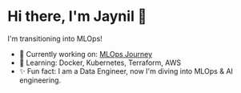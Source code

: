 # Hi there, I'm Jaynil 👋
I'm transitioning into MLOps!  
- 🔭 Currently working on: [MLOps Journey](https://github.com/jaynilsonavane/mlops-journey)
- 🌱 Learning: Docker, Kubernetes, Terraform, AWS
- ✨ Fun fact: I am a Data Engineer, now I'm diving into MLOps & AI engineering.


